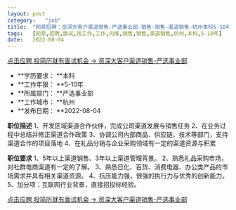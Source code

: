 ```yaml
---
layout:	post
category:	"job"
title:	"网易招聘：资深大客户渠道销售-严选事业部-销售-销售-渠道销售-杭州本科5-10年"
tags:	[网易,招聘,面试,找工作,工作,内推,销售,销售,渠道销售,杭州,本科,5-10年]
date:	2022-08-04
---
```


[点击应聘 投简历就有面试机会 -> 资深大客户渠道销售-严选事业部](http://mobile.bole.netease.com/bole/boleDetail?id=42095&employeeId=346f03c3cda5f04c&key=all)



- **学历要求： **本科
- **工作年限： **5-10年
- **所属部门： **严选事业部
- **工作城市： **杭州
- **发布日期： **2022-08-04



**职位描述**
1、开发区域渠道合作伙伴，完成公司渠道发展与销售任务
2、在业务过程中总结并修正渠道合作政策
3、协调公司内部商品、供应链、技术等部门，支持渠道合作的项目落地
4、在礼品分销与企业采购领域有一定的渠道资源与积累



**职位要求**
1、5年以上渠道销售、3年以上渠道管理背景。
2、熟悉礼品采购市场，对社群电商渠道有一定的了解。
3、熟悉日化、百货、消费电器、办公类产品的市场需求并具有相关渠道资源。
4、抗压能力强，很强的执行力与优秀的创新能力。
5、加分项：互联网行业背景，直接招投标经验。



[点击应聘 投简历就有面试机会 -> 资深大客户渠道销售-严选事业部](http://mobile.bole.netease.com/bole/boleDetail?id=42095&employeeId=346f03c3cda5f04c&key=all)